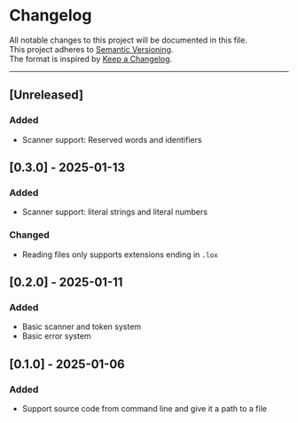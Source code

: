 # Changelog

All notable changes to this project will be documented in this file.  
This project adheres to [Semantic Versioning](https://semver.org).  
The format is inspired by [Keep a Changelog](https://keepachangelog.com).

---

## [Unreleased]

### Added

- Scanner support: Reserved words and identifiers

## [0.3.0] - 2025-01-13

### Added 

- Scanner support: literal strings and literal numbers

### Changed

- Reading files only supports extensions ending in `.lox` 

## [0.2.0] - 2025-01-11

### Added

- Basic scanner and token system
- Basic error system

##  [0.1.0] - 2025-01-06

### Added

- Support source code from command line and give it a path to a file